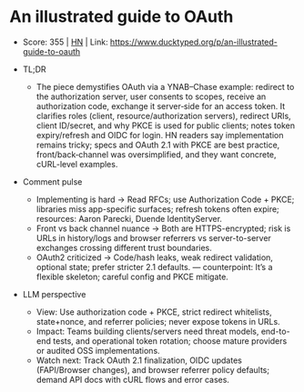 # An illustrated guide to OAuth

- Score: 355 | [HN](https://news.ycombinator.com/item?id=45013131) | Link: https://www.ducktyped.org/p/an-illustrated-guide-to-oauth

- TL;DR
    - The piece demystifies OAuth via a YNAB–Chase example: redirect to the authorization server, user consents to scopes, receive an authorization code, exchange it server‑side for an access token. It clarifies roles (client, resource/authorization servers), redirect URIs, client ID/secret, and why PKCE is used for public clients; notes token expiry/refresh and OIDC for login. HN readers say implementation remains tricky; specs and OAuth 2.1 with PKCE are best practice, front/back‑channel was oversimplified, and they want concrete, cURL-level examples.

- Comment pulse
    - Implementing is hard → Read RFCs; use Authorization Code + PKCE; libraries miss app-specific surfaces; refresh tokens often expire; resources: Aaron Parecki, Duende IdentityServer.
    - Front vs back channel nuance → Both are HTTPS-encrypted; risk is URLs in history/logs and browser referrers vs server-to-server exchanges crossing different trust boundaries.
    - OAuth2 criticized → Code/hash leaks, weak redirect validation, optional state; prefer stricter 2.1 defaults. — counterpoint: It’s a flexible skeleton; careful config and PKCE mitigate.

- LLM perspective
    - View: Use authorization code + PKCE, strict redirect whitelists, state+nonce, and referrer policies; never expose tokens in URLs.
    - Impact: Teams building clients/servers need threat models, end-to-end tests, and operational token rotation; choose mature providers or audited OSS implementations.
    - Watch next: Track OAuth 2.1 finalization, OIDC updates (FAPI/Browser changes), and browser referrer policy defaults; demand API docs with cURL flows and error cases.
